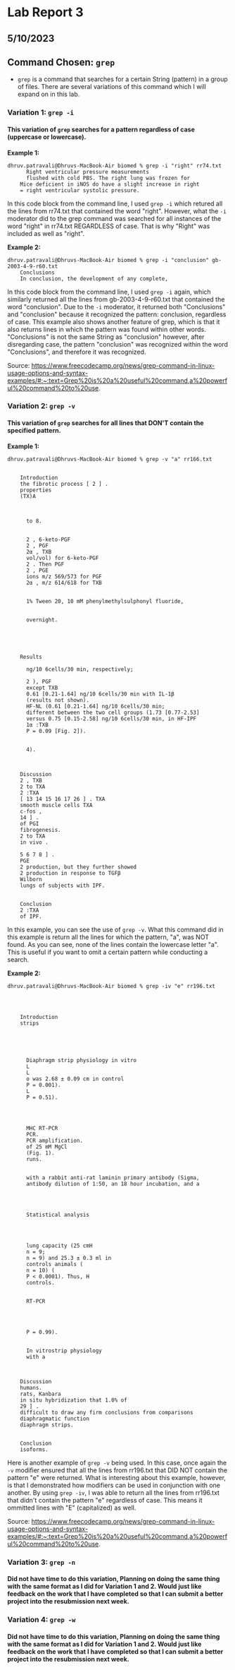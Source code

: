 # Lab Report 3
## 5/10/2023

## Command Chosen: `grep`
- `grep` is a command that searches for a certain String (pattern) in a group of files. There are several variations of this command which I will expand on in this lab. 

### Variation 1: `grep -i`
#### This variation of `grep` searches for a pattern regardless of case (uppercase or lowercase). 

**Example 1:**

    dhruv.patravali@Dhruvs-MacBook-Air biomed % grep -i "right" rr74.txt
          Right ventricular pressure measurements
          flushed with cold PBS. The right lung was frozen for
        Mice deficient in iNOS do have a slight increase in right
        = right ventricular systolic pressure.
        
In this code block from the command line, I used `grep -i` which retured all the lines from rr74.txt that contained the word "right". However, what the `-i` moderator did to the grep command was searched for all instances of the word "right" in rr74.txt REGARDLESS of case. That is why "Right" was included as well as "right".

**Example 2:**

    dhruv.patravali@Dhruvs-MacBook-Air biomed % grep -i "conclusion" gb-2003-4-9-r60.txt
        Conclusions
        In conclusion, the development of any complete, 
        
In this code block from the command line, I used `grep -i` again, which similarly returned all the lines from gb-2003-4-9-r60.txt that contained the word "conclusion". Due to the `-i` moderator, it returned both "Conclusions" and "conclusion" because it recognized the pattern: conclusion, regardless of case. This example also shows another feature of grep, which is that it also returns lines in which the pattern was found within other words. "Conclusions" is not the same String as "conclusion" however, after disregarding case, the pattern "conclusion" was recognized within the word "Conclusions", and therefore it was recognized.

Source: https://www.freecodecamp.org/news/grep-command-in-linux-usage-options-and-syntax-examples/#:~:text=Grep%20is%20a%20useful%20command,a%20powerful%20command%20to%20use.

### Variation 2: `grep -v`
#### This variation of `grep` searches for all lines that DON'T contain the specified pattern. 

**Example 1:**

    dhruv.patravali@Dhruvs-MacBook-Air biomed % grep -v "a" rr166.txt

  
        Introduction
        the fibrotic process [ 2 ] .
        properties 
        (TX)A 
      
      
        
          to 8.
        
        
          2 , 6-keto-PGF 
          2 , PGF 
          2α , TXB 
          vol/vol) for 6-keto-PGF 
          2 . Then PGF 
          2 , PGE 
          ions m/z 569/573 for PGF 
          2α , m/z 614/618 for TXB 
        
        
          1% Tween 20, 10 mM phenylmethylsulphonyl fluoride,
        
        
          overnight.
        
        
        
      
      
        Results
        
          ng/10 6cells/30 min, respectively; 
          
          2 ), PGF 
          except TXB 
          0.61 [0.21-1.64] ng/10 6cells/30 min with IL-1β
          (results not shown).
          HF-NL (0.61 [0.21-1.64] ng/10 6cells/30 min; 
          different between the two cell groups (1.73 [0.77-2.53]
          versus 0.75 [0.15-2.58] ng/10 6cells/30 min, in HF-IPF
          1α :TXB 
          P = 0.09 [Fig. 2]).
        
        
          4).
        
      
      
        Discussion
        2 , TXB 
        2 to TXA 
        2 :TXA 
        [ 13 14 15 16 17 26 ] . TXA 
        smooth muscle cells TXA 
        c-fos , 
        14 ] .
        of PGI 
        fibrogenesis.
        2 to TXA 
        in vivo .
        
        5 6 7 8 ] .
        PGE 
        2 production, but they further showed
        2 production in response to TGFβ
        Wilborn 
        lungs of subjects with IPF.
      
      
        Conclusion
        2 :TXA 
        of IPF.
        
In this example, you can see the use of `grep -v`. What this command did in this example is return all the lines for which the pattern, "a", was NOT found. As you can see, none of the lines contain the lowercase letter "a". This is useful if you want to omit a certain pattern while conducting a search. 

**Example 2:**

    dhruv.patravali@Dhruvs-MacBook-Air biomed % grep -iv "e" rr196.txt

  
    
      
        Introduction
        strips 
      
      
        
        
        
          Diaphragm strip physiology in vitro
          L 
          L 
          o was 2.68 ± 0.09 cm in control
          P = 0.001).
          L 
          P = 0.51).
        
        
        
        
          MHC RT-PCR
          PCR.
          PCR amplification.
          of 25 mM MgCl 
          (Fig. 1).
          runs.
        
        
          with a rabbit anti-rat laminin primary antibody (Sigma,
          antibody dilution of 1:50, an 18 hour incubation, and a
        
        
        
        
          Statistical analysis
        
      
      
        
          lung capacity (25 cmH 
          n = 9; 
          n = 9) and 25.3 ± 0.3 ml in
          controls animals ( 
          n = 10) ( 
          P < 0.0001). Thus, H 
          controls.
        
        
          RT-PCR
        
        
        
        
          P = 0.99).
        
        
          In vitrostrip physiology
          with a 
        
      
      
        Discussion
        humans.
        rats, Kanbara 
        in situ hybridization that 1.0% of
        29 ] .
        difficult to draw any firm conclusions from comparisons
        diaphragmatic function 
        diaphragm strips.
      
      
        Conclusion
        isoforms.

Here is another example of `grep -v` being used. In this case, once again the `-v` modifier ensured that all the lines from rr196.txt that DID NOT contain the pattern "e" were returned. What is interesting about this example, however, is that I demonstrated how modifiers can be used in conjunction with one another. By using `grep -iv`, I was able to return all the lines from rr196.txt that didn't contain the pattern "e" regardless of case. This means it ommitted lines with "E" (capitalized) as well.

Source: https://www.freecodecamp.org/news/grep-command-in-linux-usage-options-and-syntax-examples/#:~:text=Grep%20is%20a%20useful%20command,a%20powerful%20command%20to%20use.

### Variation 3: `grep -n`
#### Did not have time to do this variation, Planning on doing the same thing with the same format as I did for Variation 1 and 2. Would just like feedback on the work that I have completed so that I can submit a better project into the resubmission next week. 

### Variation 4: `grep -w`
#### Did not have time to do this variation, Planning on doing the same thing with the same format as I did for Variation 1 and 2. Would just like feedback on the work that I have completed so that I can submit a better project into the resubmission next week. 
